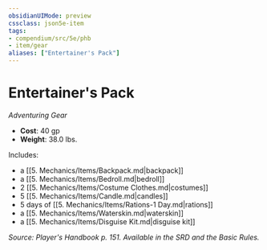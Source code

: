```yaml
---
obsidianUIMode: preview
cssclass: json5e-item
tags:
- compendium/src/5e/phb
- item/gear
aliases: ["Entertainer's Pack"]
---
```

# Entertainer's Pack
*Adventuring Gear*  

- **Cost**: 40 gp
- **Weight**: 38.0 lbs.

Includes:

- a [[5. Mechanics/Items/Backpack.md|backpack]]  
- a [[5. Mechanics/Items/Bedroll.md|bedroll]]  
- 2 [[5. Mechanics/Items/Costume Clothes.md|costumes]]  
- 5 [[5. Mechanics/Items/Candle.md|candles]]  
- 5 days of [[5. Mechanics/Items/Rations-1 Day.md|rations]]  
- a [[5. Mechanics/Items/Waterskin.md|waterskin]]  
- a [[5. Mechanics/Items/Disguise Kit.md|disguise kit]]  

*Source: Player's Handbook p. 151. Available in the SRD and the Basic Rules.*